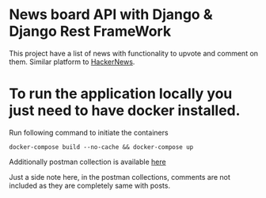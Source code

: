 # News board API with Django & Django Rest FrameWork

This project have a list of news with functionality to upvote and comment on them. Similar platform to [HackerNews](https://news.ycombinator.com/).

# To run the application locally you just need to have docker installed.

Run following command to initiate the containers

`docker-compose build --no-cache && docker-compose up`

Additionally postman collection is available [here](https://shrt-url.ml/hEbAko)

Just a side note here, in the postman collections, comments are not included as they are completely same with posts. 